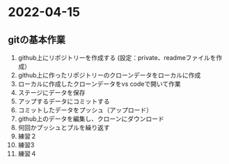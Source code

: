 # 2022-04-15
## gitの基本作業
1. github上にリポジトリーを作成する
(設定：private、readmeファイルを作成）
2. github上に作ったリポジトリーのクローンデータをローカルに作成
3. ローカルに作成したクローンデータをvs codeで開いて作業
4. ステージにデータを保存
5. アップするデータにコミットする
6. コミットしたデータをプッシュ（アップロード）
7. github上のデータを編集し、クローンにダウンロード
8. 何回かプッシュとプルを繰り返す
9. 練習２
10. 練習3
11. 練習４
